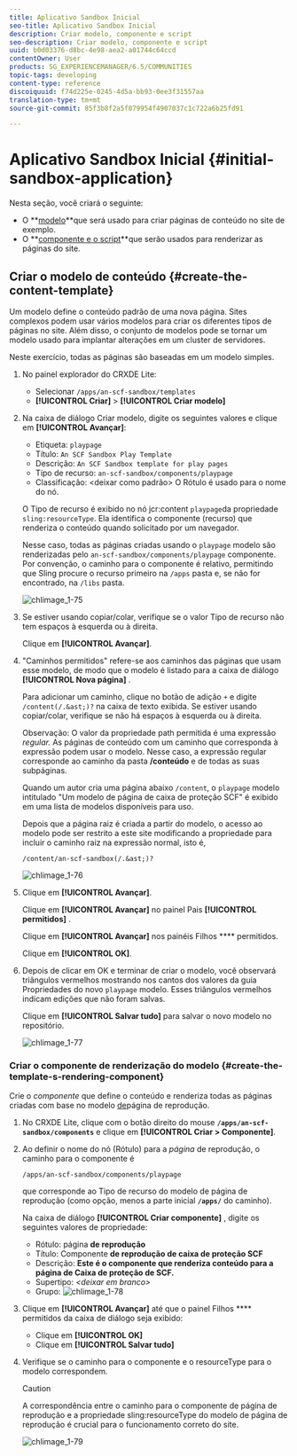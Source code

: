 ```yaml
---
title: Aplicativo Sandbox Inicial
seo-title: Aplicativo Sandbox Inicial
description: Criar modelo, componente e script
seo-description: Criar modelo, componente e script
uuid: b0d03376-d8bc-4e98-aea2-a01744c64ccd
contentOwner: User
products: SG_EXPERIENCEMANAGER/6.5/COMMUNITIES
topic-tags: developing
content-type: reference
discoiquuid: f74d225e-0245-4d5a-bb93-0ee3f31557aa
translation-type: tm+mt
source-git-commit: 85f3b8f2a5f079954f4907037c1c722a6b25fd91

---
```



# Aplicativo Sandbox Inicial {#initial-sandbox-application}

Nesta seção, você criará o seguinte:

* O **[modelo](#createthepagetemplate)**que será usado para criar páginas de conteúdo no site de exemplo.
* O **[componente e o script](#create-the-template-s-rendering-component)**que serão usados para renderizar as páginas do site.

## Criar o modelo de conteúdo {#create-the-content-template}

Um modelo define o conteúdo padrão de uma nova página. Sites complexos podem usar vários modelos para criar os diferentes tipos de páginas no site. Além disso, o conjunto de modelos pode se tornar um modelo usado para implantar alterações em um cluster de servidores.

Neste exercício, todas as páginas são baseadas em um modelo simples.

1. No painel explorador do CRXDE Lite:

   * Selecionar `/apps/an-scf-sandbox/templates`
   * **[!UICONTROL Criar]** > **[!UICONTROL Criar modelo]**

1. Na caixa de diálogo Criar modelo, digite os seguintes valores e clique em **[!UICONTROL Avançar]**:

   * Etiqueta: `playpage`
   * Título: `An SCF Sandbox Play Template`
   * Descrição: `An SCF Sandbox template for play pages`
   * Tipo de recurso: `an-scf-sandbox/components/playpage`
   * Classificação: &lt;deixar como padrão>
   O Rótulo é usado para o nome do nó.

   O Tipo de recurso é exibido no nó jcr:content `playpage`da propriedade `sling:resourceType`. Ela identifica o componente (recurso) que renderiza o conteúdo quando solicitado por um navegador.

   Nesse caso, todas as páginas criadas usando o `playpage` modelo são renderizadas pelo `an-scf-sandbox/components/playpage` componente. Por convenção, o caminho para o componente é relativo, permitindo que Sling procure o recurso primeiro na `/apps` pasta e, se não for encontrado, na `/libs` pasta.

   ![chlimage_1-75](assets/chlimage_1-75.png)

1. Se estiver usando copiar/colar, verifique se o valor Tipo de recurso não tem espaços à esquerda ou à direita.

   Clique em **[!UICONTROL Avançar]**.

1. &quot;Caminhos permitidos&quot; refere-se aos caminhos das páginas que usam esse modelo, de modo que o modelo é listado para a caixa de diálogo **[!UICONTROL Nova página]** .

   Para adicionar um caminho, clique no botão de adição `+` e digite `/content(/.&ast;)?` na caixa de texto exibida. Se estiver usando copiar/colar, verifique se não há espaços à esquerda ou à direita.

   Observação: O valor da propriedade path permitida é uma expressão *regular.* As páginas de conteúdo com um caminho que corresponda à expressão podem usar o modelo. Nesse caso, a expressão regular corresponde ao caminho da pasta **/conteúdo** e de todas as suas subpáginas.

   Quando um autor cria uma página abaixo `/content`, o `playpage` modelo intitulado &quot;Um modelo de página de caixa de proteção SCF&quot; é exibido em uma lista de modelos disponíveis para uso.

   Depois que a página raiz é criada a partir do modelo, o acesso ao modelo pode ser restrito a este site modificando a propriedade para incluir o caminho raiz na expressão normal, isto é,

   `/content/an-scf-sandbox(/.&ast;)?`

   ![chlimage_1-76](assets/chlimage_1-76.png)

1. Clique em **[!UICONTROL Avançar]**.

   Clique em **[!UICONTROL Avançar]** no painel Pais **[!UICONTROL permitidos]** .

   Clique em **[!UICONTROL Avançar]** nos painéis Filhos **** permitidos.

   Clique em **[!UICONTROL OK]**.

1. Depois de clicar em OK e terminar de criar o modelo, você observará triângulos vermelhos mostrando nos cantos dos valores da guia Propriedades do novo `playpage` modelo. Esses triângulos vermelhos indicam edições que não foram salvas.

   Clique em **[!UICONTROL Salvar tudo]** para salvar o novo modelo no repositório.

   ![chlimage_1-77](assets/chlimage_1-77.png)

### Criar o componente de renderização do modelo {#create-the-template-s-rendering-component}

Crie o *componente* que define o conteúdo e renderiza todas as páginas criadas com base no modelo [de](#createthepagetemplate)página de reprodução.

1. No CRXDE Lite, clique com o botão direito do mouse **`/apps/an-scf-sandbox/components`** e clique em **[!UICONTROL Criar > Componente]**.
1. Ao definir o nome do nó (Rótulo) para a *página* de reprodução, o caminho para o componente é

   `/apps/an-scf-sandbox/components/playpage`

   que corresponde ao Tipo de recurso do modelo de página de reprodução (como opção, menos a parte inicial **`/apps/`** do caminho).

   Na caixa de diálogo **[!UICONTROL Criar componente]** , digite os seguintes valores de propriedade:

   * Rótulo: página **de reprodução**
   * Título: Componente **de reprodução de caixa de proteção SCF**
   * Descrição: **Este é o componente que renderiza conteúdo para a página de Caixa de proteção de SCF.**
   * Supertipo: *&lt;deixar em branco>*
   * Grupo:
   ![chlimage_1-78](assets/chlimage_1-78.png)

1. Clique em **[!UICONTROL Avançar]** até que o painel Filhos **** permitidos da caixa de diálogo seja exibido:

   * Clique em **[!UICONTROL OK]**
   * Clique em **[!UICONTROL Salvar tudo]**

1. Verifique se o caminho para o componente e o resourceType para o modelo correspondem.

   >[!CAUTION]
   >
   >A correspondência entre o caminho para o componente de página de reprodução e a propriedade sling:resourceType do modelo de página de reprodução é crucial para o funcionamento correto do site.

   ![chlimage_1-79](assets/chlimage_1-79.png)
